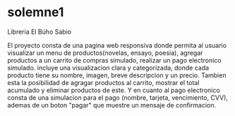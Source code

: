 # solemne1
Libreria El Búho Sabio

El proyecto consta de una pagina web responsiva donde permita al usuario visualizar un menu de productos(novelas, ensayo, poesia), agregar productos a un carrito de compras simulado, realizar un pago electronico simulado. incluye una visualizacion clara y categorizada, donde cada producto tiene su nombre, imagen, breve descripcion y un precio. Tambien esta la posibilidad de agragar productos al carrito, mostrar el total acumulado y eliminar productos de este. Y en cuanto al pago electronico consta de una simulacion para el pago (nombre, tarjeta, vencimiento, CVV), ademas de un boton "pagar" que muestre un mensaje de confirmacion.
